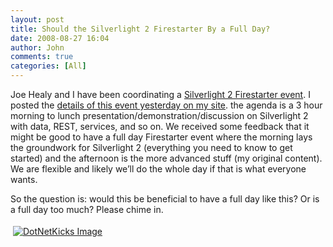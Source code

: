 ```yaml
---
layout: post
title: Should the Silverlight 2 Firestarter By a Full Day?
date: 2008-08-27 16:04
author: John
comments: true
categories: [All]
---
```

<p>Joe Healy and I have been coordinating a <a href="http://msevents.microsoft.com/CUI/EventDetail.aspx?EventID=1032387218&amp;culture=en-US">Silverlight 2 Firestarter event</a>. I posted the <a href="/all/silverlight-2-firestarter/">details of this event yesterday on my site</a>. the agenda is a 3 hour morning to lunch presentation/demonstration/discussion on Silverlight 2 with data, REST, services, and so on. We received some feedback that it might be good to have a full day Firestarter event where the morning lays the groundwork for Silverlight 2 (everything you need to know to get started) and the afternoon is the more advanced stuff (my original content). We are flexible and likely we’ll do the whole day if that is what everyone wants.</p>  <p>So the question is: would this be beneficial to have a full day like this? Or is a full day too much? Please chime in.</p><div class="wlWriterHeaderFooter" style="text-align:left; margin:0px; padding:4px 4px 4px 4px;"><a href="http://www.dotnetkicks.com/kick/?url=/all/should-the-silverlight-2-firestarter-by-a-full-day/"><img src="http://www.dotnetkicks.com/Services/Images/KickItImageGenerator.ashx?url=/all/should-the-silverlight-2-firestarter-by-a-full-day/&amp;bgcolor=0080C0&amp;fgcolor=FFFFFF&amp;border=000000&amp;cbgcolor=D4E1ED&amp;cfgcolor=000000" alt="DotNetKicks Image" border="0/"></a></div><div class="wlWriterHeaderFooter" style="text-align:left; margin:0px; padding:4px 4px 4px 4px;"><script type="text/javascript"><!-- var dzone_url = '/all/should-the-silverlight-2-firestarter-by-a-full-day/'; var dzone_title = 'Should the Silverlight 2 Firestarter By a Full Day?'; var dzone_blurb = 'Should the Silverlight 2 Firestarter By a Full Day?'; var dzone_style = '1'; --></script><script language="javascript" src="http://widgets.dzone.com/widgets/zoneit.js"></script> </div>

